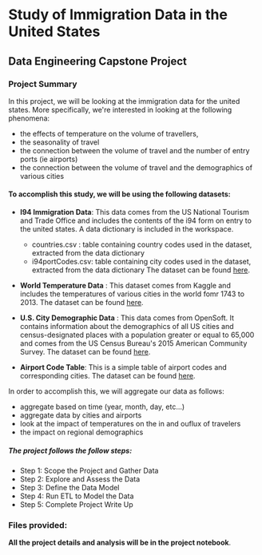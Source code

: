 ﻿# Study of Immigration Data in the United States

## Data Engineering Capstone Project

### Project Summary
In this project, we will be looking at the immigration data for the united states. More specifically, we're interested in looking at the following phenomena:

- the effects of temperature on the volume of travellers,
- the seasonality of travel
- the connection between the volume of travel and the number of entry ports (ie airports)
- the connection between the volume of travel and the demographics of various cities
#### To accomplish this study, we will be using the following datasets:

- **I94 Immigration Data**: This data comes from the US National Tourism and Trade Office and includes the contents of the i94 form on entry to the united states. A data dictionary is included in the workspace.
  - countries.csv : table containing country codes used in the dataset, extracted from the data dictionary
  - i94portCodes.csv: table containing city codes used in the dataset, extracted from the data dictionary The dataset can be found [here](https://travel.trade.gov/research/reports/i94/historical/2016.html).
  
- **World Temperature Data** : This dataset comes from Kaggle and includes the temperatures of various cities in the world fomr 1743 to 2013. The dataset can be found [here](https://www.kaggle.com/berkeleyearth/climate-change-earth-surface-temperature-data).

- **U.S. City Demographic Data** : This data comes from OpenSoft. It contains information about the demographics of all US cities and census-designated places with a population greater or equal to 65,000 and comes from the US Census Bureau's 2015 American Community Survey. The dataset can be found [here](https://public.opendatasoft.com/explore/dataset/us-cities-demographics/export/).

- **Airport Code Table**: This is a simple table of airport codes and corresponding cities. The dataset can be found [here](https://datahub.io/core/airport-codes#data).

In order to accomplish this, we will aggregate our data as follows:

- aggregate based on time (year, month, day, etc...)
- aggregate data by cities and airports
- look at the impact of temperatures on the in and ouflux of travelers
- the impact on regional demographics

##### The project follows the follow steps:

- Step 1: Scope the Project and Gather Data
- Step 2: Explore and Assess the Data
- Step 3: Define the Data Model
- Step 4: Run ETL to Model the Data
- Step 5: Complete Project Write Up

### Files provided:

**All the project details and analysis will be in the project notebook**.

 